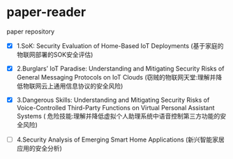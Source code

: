 # paper-reader
paper repository

- [x] 1.SoK: Security Evaluation of Home-Based IoT Deployments (基于家庭的物联网部署的SOK安全评估)
- [x] 2.Burglars’ IoT Paradise: Understanding and Mitigating Security Risks of General Messaging Protocols on IoT Clouds (窃贼的物联网天堂:理解并降低物联网云上通用信息协议的安全风险)
- [x] 3.Dangerous Skills: Understanding and Mitigating Security Risks of Voice-Controlled Third-Party Functions on Virtual Personal Assistant Systems ( 危险技能:理解并降低虚拟个人助理系统中语音控制第三方功能的安全风险)
- [ ] 4.Security Analysis of Emerging Smart Home Applications (新兴智能家居应用的安全分析)

